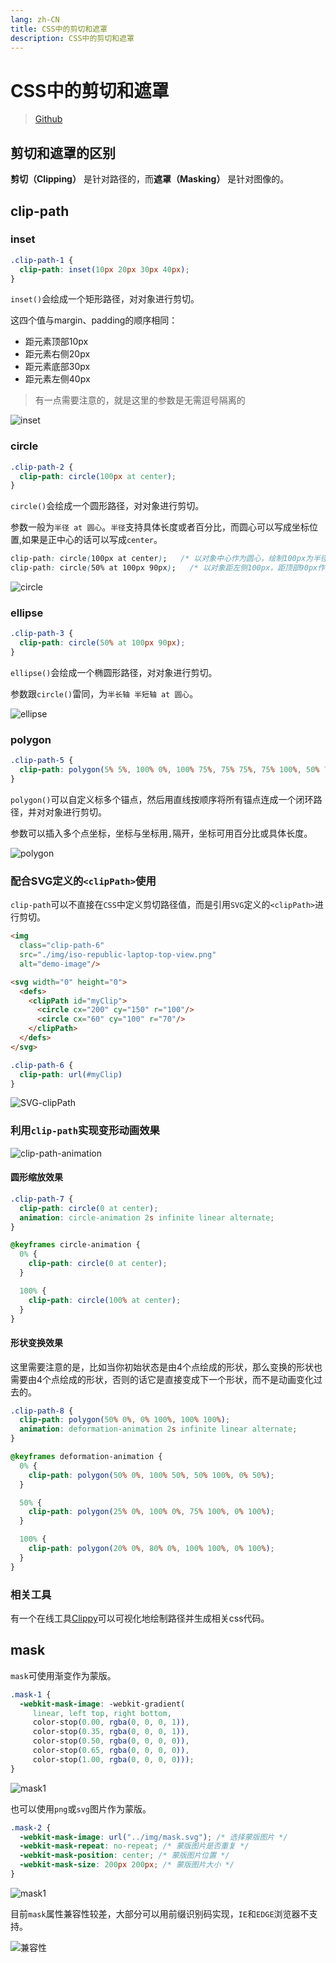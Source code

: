 ```yaml
---
lang: zh-CN
title: CSS中的剪切和遮罩
description: CSS中的剪切和遮罩
---
```


# CSS中的剪切和遮罩

> [Github](https://github.com/OUDUIDUI/fe-study/tree/master/package/css/clipping_and_masking_in_css)

## 剪切和遮罩的区别

**剪切（Clipping）** 是针对路径的，而**遮罩（Masking）** 是针对图像的。

## clip-path

### inset

```css
.clip-path-1 {
  clip-path: inset(10px 20px 30px 40px);
}
```

`inset()`会绘成一个矩形路径，对对象进行剪切。

这四个值与margin、padding的顺序相同：

- 距元素顶部10px
- 距元素右侧20px
- 距元素底部30px
- 距元素左侧40px

> 有一点需要注意的，就是这里的参数是无需逗号隔离的

![inset](/images/docs/clipping-and-masking/1.png)

### circle

```css
.clip-path-2 {
  clip-path: circle(100px at center);
}
```

`circle()`会绘成一个圆形路径，对对象进行剪切。

参数一般为`半径 at 圆心`。`半径`支持具体长度或者百分比，而圆心可以写成坐标位置,如果是正中心的话可以写成`center`。

```css
clip-path: circle(100px at center);   /* 以对象中心作为圆心，绘制100px为半径的圆 */
clip-path: circle(50% at 100px 90px);   /* 以对象距左侧100px，距顶部90px作为圆心，绘制以对象对角线50%长度作为半径的圆 */
```

![circle](/images/docs/clipping-and-masking/2.png)

### ellipse

```css
.clip-path-3 {
  clip-path: circle(50% at 100px 90px);
}
```

`ellipse()`会绘成一个椭圆形路径，对对象进行剪切。

参数跟`circle()`雷同，为`半长轴 半短轴 at 圆心`。

![ellipse](/images/docs/clipping-and-masking/3.png)

### polygon

```css
.clip-path-5 {
  clip-path: polygon(5% 5%, 100% 0%, 100% 75%, 75% 75%, 75% 100%, 50% 75%, 0% 75%);
}
```

`polygon()`可以自定义标多个锚点，然后用直线按顺序将所有锚点连成一个闭环路径，并对对象进行剪切。

参数可以插入多个点坐标，坐标与坐标用`,`隔开，坐标可用百分比或具体长度。

![polygon](/images/docs/clipping-and-masking/4.png)

### 配合SVG定义的`<clipPath>`使用

`clip-path`可以不直接在`CSS`中定义剪切路径值，而是引用`SVG`定义的`<clipPath>`进行剪切。

```html
<img
  class="clip-path-6"
  src="./img/iso-republic-laptop-top-view.png"
  alt="demo-image"/>

<svg width="0" height="0">
  <defs>
    <clipPath id="myClip">
      <circle cx="200" cy="150" r="100"/>
      <circle cx="60" cy="100" r="70"/>
    </clipPath>
  </defs>
</svg>
```

```css
.clip-path-6 {
  clip-path: url(#myClip)
}
```

![SVG-clipPath](/images/docs/clipping-and-masking/5.png)

### 利用`clip-path`实现变形动画效果

![clip-path-animation](/images/docs/clipping-and-masking/6.gif)

#### 圆形缩放效果

```css
.clip-path-7 {
  clip-path: circle(0 at center);
  animation: circle-animation 2s infinite linear alternate;
}

@keyframes circle-animation {
  0% {
    clip-path: circle(0 at center);
  }

  100% {
    clip-path: circle(100% at center);
  }
}
```

#### 形状变换效果

这里需要注意的是，比如当你初始状态是由4个点绘成的形状，那么变换的形状也需要由4个点绘成的形状，否则的话它是直接变成下一个形状，而不是动画变化过去的。

```css
.clip-path-8 {
  clip-path: polygon(50% 0%, 0% 100%, 100% 100%);
  animation: deformation-animation 2s infinite linear alternate;
}

@keyframes deformation-animation {
  0% {
    clip-path: polygon(50% 0%, 100% 50%, 50% 100%, 0% 50%);
  }

  50% {
    clip-path: polygon(25% 0%, 100% 0%, 75% 100%, 0% 100%);
  }

  100% {
    clip-path: polygon(20% 0%, 80% 0%, 100% 100%, 0% 100%);
  }
}
```

### 相关工具

有一个在线工具[Clippy](https://www.html.cn/tool/css-clip-path/)可以可视化地绘制路径并生成相关css代码。

## mask

`mask`可使用渐变作为蒙版。

```css
.mask-1 {
  -webkit-mask-image: -webkit-gradient(
     linear, left top, right bottom,
     color-stop(0.00, rgba(0, 0, 0, 1)),
     color-stop(0.35, rgba(0, 0, 0, 1)),
     color-stop(0.50, rgba(0, 0, 0, 0)),
     color-stop(0.65, rgba(0, 0, 0, 0)),
     color-stop(1.00, rgba(0, 0, 0, 0)));
}
```

![mask1](/images/docs/clipping-and-masking/7.png)

也可以使用`png`或`svg`图片作为蒙版。

```css
.mask-2 {
  -webkit-mask-image: url("../img/mask.svg"); /* 选择蒙版图片 */
  -webkit-mask-repeat: no-repeat; /* 蒙版图片是否重复 */
  -webkit-mask-position: center; /* 蒙版图片位置 */
  -webkit-mask-size: 200px 200px; /* 蒙版图片大小 */
}
```

![mask1](/images/docs/clipping-and-masking/8.png)

目前`mask`属性兼容性较差，大部分可以用前缀识别码实现，`IE`和`EDGE`浏览器不支持。

![兼容性](/images/docs/clipping-and-masking/9.png)


